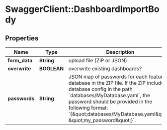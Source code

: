 # SwaggerClient::DashboardImportBody

## Properties
Name | Type | Description | Notes
------------ | ------------- | ------------- | -------------
**form_data** | **String** | upload file (ZIP or JSON) | [optional] 
**overwrite** | **BOOLEAN** | overwrite existing dashboards? | [optional] 
**passwords** | **String** | JSON map of passwords for each featured database in the ZIP file. If the ZIP includes a database config in the path &#x60;databases/MyDatabase.yaml&#x60;, the password should be provided in the following format: &#x60;{\&quot;databases/MyDatabase.yaml\&quot;: \&quot;my_password\&quot;}&#x60;. | [optional] 

